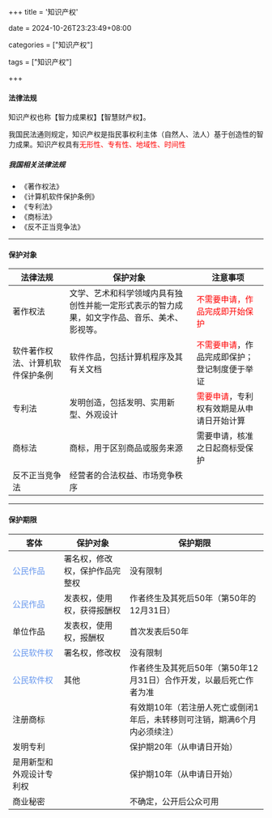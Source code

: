 +++
title = '知识产权'

date = 2024-10-26T23:23:49+08:00

categories = ["知识产权"]

tags = ["知识产权"]

+++



#### 法律法规

知识产权也称【智力成果权】【智慧财产权】。

我国民法通则规定，知识产权是指民事权利主体（自然人、法人）基于创造性的智力成果。知识产权具有<font color='red'>无形性、专有性、地域性、时间性</font>



##### 我国相关法律法规

- 《著作权法》
- 《计算机软件保护条例》
- 《专利法》
- 《商标法》
- 《反不正当竞争法》



---



#### 保护对象

| 法律法规                         | 保护对象                                                     | 注意事项                                                     |
| -------------------------------- | ------------------------------------------------------------ | ------------------------------------------------------------ |
| 著作权法                         | 文学、艺术和科学领域内具有独创性并能一定形式表示的智力成果，如文字作品、音乐、美术、影视等。 | <font color='red'>不需要申请，作品完成即开始保护</font>      |
| 软件著作权法、计算机软件保护条例 | 软件作品，包括计算机程序及其有关文档                         | <font color='red'>不需要申请</font>，作品完成即保护；登记制度便于举证 |
| 专利法                           | 发明创造，包括发明、实用新型、外观设计                       | <font color='red'>需要申请</font>，专利权有效期是从申请日开始计算 |
| 商标法                           | 商标，用于区别商品或服务来源                                 | 需要申请，核准之日起商标受保护                               |
| 反不正当竞争法                   | 经营者的合法权益、市场竞争秩序                               |                                                              |





----





#### 保护期限

| 客体                                           | 保护对象                       | 保护期限                                                     |
| ---------------------------------------------- | ------------------------------ | ------------------------------------------------------------ |
| <font color='cornflowerblue'>公民作品</font>   | 署名权，修改权，保护作品完整权 | 没有限制                                                     |
| <font color='cornflowerblue'>公民作品</font>   | 发表权，使用权，获得报酬权     | 作者终生及其死后50年（第50年的12月31日）                     |
| 单位作品                                       | 发表权，使用权，报酬权         | 首次发表后50年                                               |
| <font color='cornflowerblue'>公民软件权</font> | 署名权，修改权                 | 没有限制                                                     |
| <font color='cornflowerblue'>公民软件权</font> | 其他                           | 作者终生及其死后50年（第50年12月31日）合作开发，以最后死亡作者为准 |
| 注册商标                                       |                                | 有效期10年（若注册人死亡或倒闭1年后，未转移则可注销，期满6个月内必须续注） |
| 发明专利                                       |                                | 保护期20年（从申请日开始）                                   |
| 是用新型和外观设计专利权                       |                                | 保护期10年（从申请日开始）                                   |
| 商业秘密                                       |                                | 不确定，公开后公众可用                                       |

